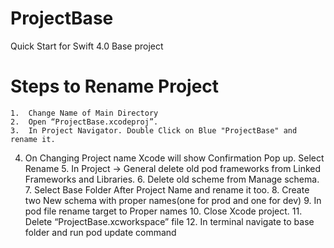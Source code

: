 # ProjectBase
Quick Start for Swift 4.0 Base project


# Steps to Rename Project

	1.	Change Name of Main Directory
	2.	Open “ProjectBase.xcodeproj”.
	3.	In Project Navigator. Double Click on Blue "ProjectBase" and rename it.
  4.  On Changing Project name Xcode will show Confirmation Pop up. Select Rename
	5.	In Project -> General  delete old pod frameworks from Linked Frameworks and Libraries.
	6.	Delete old scheme from Manage schema.	
	7.	Select Base Folder After Project Name and rename it too.
	8.	Create two New schema with proper names(one for prod and one for dev)
	9.	In pod file rename target to Proper names
	10.	Close Xcode project.
	11.	Delete “ProjectBase.xcworkspace” file
	12.	In terminal navigate to base folder and run pod update command
